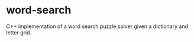 # word-search
C++ implementation of a word search puzzle solver given a dictionary and letter grid.
